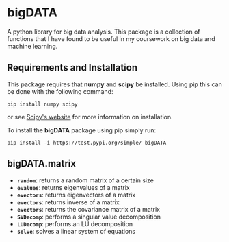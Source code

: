 # bigDATA

A python library for big data analysis. This package is a collection of functions that I have found to be useful in my coursework on big data and machine learning.

## Requirements and Installation

This package requires that **numpy** and **scipy** be installed. Using pip this can be done with the following command:

```pip install numpy scipy```

or see [Scipy's website](https://www.scipy.org/install.html) for more information on installation.

To install the **bigDATA** package using pip simply run:

```pip install -i https://test.pypi.org/simple/ bigDATA```

## bigDATA.matrix

* **`random`**: returns a random matrix of a certain size
* **`evalues`**: returns eigenvalues of a matrix
* **`evectors`**: returns eigenvectors of a matrix
* **`evectors`**: returns inverse of a matrix
* **`evectors`**: returns the covariance matrix of a matrix
* **`SVDecomp`**: performs a singular value decomposition
* **`LUDecomp`**: performs an LU decomposition
* **`solve`**: solves a linear system of equations

